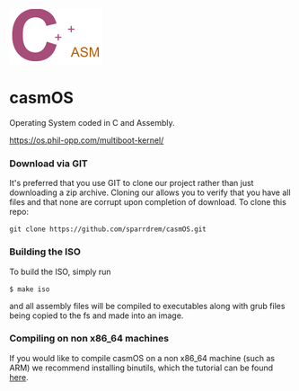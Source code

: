 <img src="casmos-logo.png" alt="casmOS Logo"></img>

# casmOS
Operating System coded in C and Assembly.

https://os.phil-opp.com/multiboot-kernel/

### Download via GIT

It's preferred that you use GIT to clone our project rather than just downloading a zip archive. Cloning our allows you to verify that you have all files and that none are corrupt upon completion of download. To clone this repo:

```
git clone https://github.com/sparrdrem/casmOS.git
```

### Building the ISO

To build the ISO, simply run

```
$ make iso
```

and all assembly files will be compiled to executables along with grub files being copied to the fs and made into an image.

### Compiling on non x86_64 machines

If you would like to compile casmOS on a non x86_64 machine (such as ARM) we recommend installing binutils, which the tutorial can be found [here](https://os.phil-opp.com/cross-compile-binutils/).
